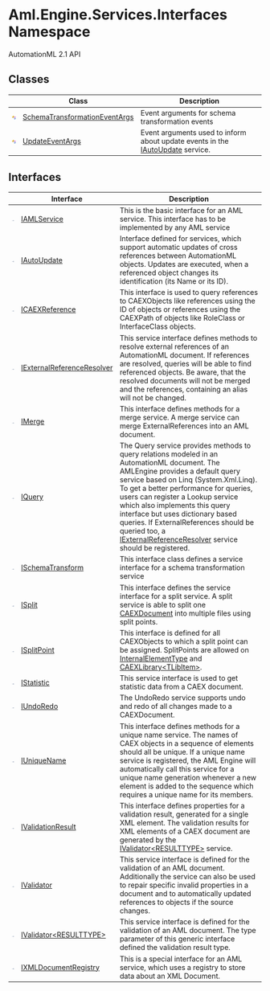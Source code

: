 Aml.Engine.Services.Interfaces Namespace
========================================
AutomationML 2.1 API 


Classes
-------

                | Class                              | Description                                                                         
--------------- | ---------------------------------- | ----------------------------------------------------------------------------------- 
![Public class] | [SchemaTransformationEventArgs][1] | Event arguments for schema transformation events                                    
![Public class] | [UpdateEventArgs][2]               | Event arguments used to inform about update events in the [IAutoUpdate][3] service. 


Interfaces
----------

                    | Interface                       | Description                                                                                                                                                                                                                                                                                                                                                                                                                                        
------------------- | ------------------------------- | -------------------------------------------------------------------------------------------------------------------------------------------------------------------------------------------------------------------------------------------------------------------------------------------------------------------------------------------------------------------------------------------------------------------------------------------------- 
![Public interface] | [IAMLService][4]                | This is the basic interface for an AML service. This interface has to be implemented by any AML service                                                                                                                                                                                                                                                                                                                                            
![Public interface] | [IAutoUpdate][3]                | Interface defined for services, which support automatic updates of cross references between AutomationML objects. Updates are executed, when a referenced object changes its identification (its Name or its ID).                                                                                                                                                                                                                                  
![Public interface] | [ICAEXReference][5]             | This interface is used to query references to CAEXObjects like references using the ID of objects or references using the CAEXPath of objects like RoleClass or InterfaceClass objects.                                                                                                                                                                                                                                                            
![Public interface] | [IExternalReferenceResolver][6] | This service interface defines methods to resolve external references of an AutomationML document. If references are resolved, queries will be able to find referenced objects. Be aware, that the resolved documents will not be merged and the references, containing an alias will not be changed.                                                                                                                                              
![Public interface] | [IMerge][7]                     | This interface defines methods for a merge service. A merge service can merge ExternalReferences into an AML document.                                                                                                                                                                                                                                                                                                                             
![Public interface] | [IQuery][8]                     | The Query service provides methods to query relations modeled in an AutomationML document. The AMLEngine provides a default query service based on Linq (System.Xml.Linq). To get a better performance for queries, users can register a Lookup service which also implements this query interface but uses dictionary based queries. If ExternalReferences should be queried too, a [IExternalReferenceResolver][6] service should be registered. 
![Public interface] | [ISchemaTransform][9]           | This interface class defines a service interface for a schema transformation service                                                                                                                                                                                                                                                                                                                                                               
![Public interface] | [ISplit][10]                    | This interface defines the service interface for a split service. A split service is able to split one [CAEXDocument][11] into multiple files using split points.                                                                                                                                                                                                                                                                                  
![Public interface] | [ISplitPoint][12]               | This interface is defined for all CAEXObjects to which a split point can be assigned. SplitPoints are allowed on [InternalElementType][13] and [CAEXLibrary&lt;TLibItem>][14].                                                                                                                                                                                                                                                                     
![Public interface] | [IStatistic][15]                | This service interface is used to get statistic data from a CAEX document.                                                                                                                                                                                                                                                                                                                                                                         
![Public interface] | [IUndoRedo][16]                 | The UndoRedo service supports undo and redo of all changes made to a CAEXDocument.                                                                                                                                                                                                                                                                                                                                                                 
![Public interface] | [IUniqueName][17]               | This interface defines methods for a unique name service. The names of CAEX objects in a sequence of elements should all be unique. If a unique name service is registered, the AML Engine will automatically call this service for a unique name generation whenever a new element is added to the sequence which requires a unique name for its members.                                                                                         
![Public interface] | [IValidationResult][18]         | This interface defines properties for a validation result, generated for a single XML element. The validation results for XML elements of a CAEX document are generated by the [IValidator&lt;RESULTTYPE>][19] service.                                                                                                                                                                                                                            
![Public interface] | [IValidator][20]                | This service interface is defined for the validation of an AML document. Additionally the service can also be used to repair specific invalid properties in a document and to automatically updated references to objects if the source changes.                                                                                                                                                                                                   
![Public interface] | [IValidator&lt;RESULTTYPE>][19] | This service interface is defined for the validation of an AML document. The type parameter of this generic interface defined the validation result type.                                                                                                                                                                                                                                                                                          
![Public interface] | [IXMLDocumentRegistry][21]      | This is a special interface for an AML service, which uses a registry to store data about an XML Document.                                                                                                                                                                                                                                                                                                                                         

[1]: SchemaTransformationEventArgs/README.md
[2]: UpdateEventArgs/README.md
[3]: IAutoUpdate/README.md
[4]: IAMLService/README.md
[5]: ICAEXReference/README.md
[6]: IExternalReferenceResolver/README.md
[7]: IMerge/README.md
[8]: IQuery/README.md
[9]: ISchemaTransform/README.md
[10]: ISplit/README.md
[11]: ../Aml.Engine.CAEX/CAEXDocument/README.md
[12]: ISplitPoint/README.md
[13]: ../Aml.Engine.CAEX/InternalElementType/README.md
[14]: ../Aml.Engine.CAEX/CAEXLibrary_1/README.md
[15]: IStatistic/README.md
[16]: IUndoRedo/README.md
[17]: IUniqueName/README.md
[18]: IValidationResult/README.md
[19]: IValidator_1/README.md
[20]: IValidator/README.md
[21]: IXMLDocumentRegistry/README.md
[22]: https://www.automationml.org
[23]: ../icons/logoShade.png
[Public class]: ../icons/pubclass.gif "Public class"
[Public interface]: ../icons/pubinterface.gif "Public interface"